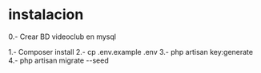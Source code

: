 # instalacion

0.- Crear BD videoclub en mysql

1.- Composer install
2.- cp .env.example .env
3.- php artisan key:generate
4.- php artisan migrate --seed